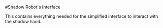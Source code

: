 #Shadow Robot's Interface

This contains everything needed for the simplified interface to interact with the shadow hand.
